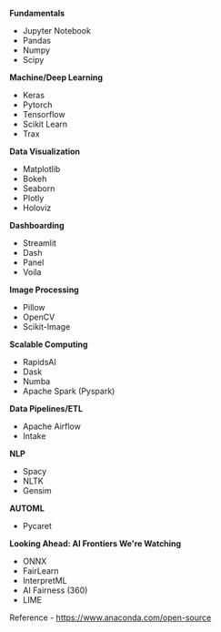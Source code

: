 **Fundamentals**
- Jupyter Notebook
- Pandas
- Numpy
- Scipy


**Machine/Deep Learning**
- Keras
- Pytorch
- Tensorflow
- Scikit Learn
- Trax


**Data Visualization**
- Matplotlib
- Bokeh
- Seaborn
- Plotly
- Holoviz

**Dashboarding**
- Streamlit
- Dash
- Panel
- Voila

**Image Processing**
- Pillow
- OpenCV
- Scikit-Image


**Scalable Computing**
- RapidsAI
- Dask
- Numba
- Apache Spark (Pyspark)


**Data Pipelines/ETL**
- Apache Airflow
- Intake

**NLP**
- Spacy
- NLTK
- Gensim

**AUTOML**
- Pycaret

**Looking Ahead: AI Frontiers We're Watching**
- ONNX
- FairLearn
- InterpretML
- AI Fairness (360)
- LIME


Reference - 
https://www.anaconda.com/open-source
